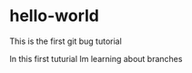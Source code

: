 # hello-world
This is the first git bug tutorial

In this first tuturial Im learning about branches
